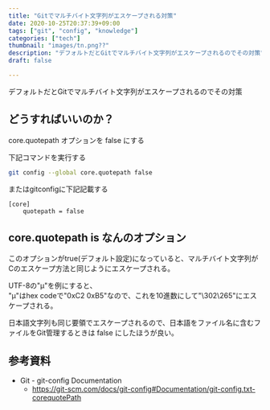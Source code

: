 ```yaml
---
title: "Gitでマルチバイト文字列がエスケープされる対策"
date: 2020-10-25T20:37:39+09:00
tags: ["git", "config", "knowledge"]
categories: ["tech"]
thumbnail: "images/tn.png??"
description: "デフォルトだとGitでマルチバイト文字列がエスケープされるのでその対策"
draft: false

---
```


デフォルトだとGitでマルチバイト文字列がエスケープされるのでその対策

## どうすればいいのか？

core.quotepath オプションを false にする

下記コマンドを実行する

```bash
git config --global core.quotepath false
```

またはgitconfigに下記記載する

```gitconfig
[core]
	quotepath = false
```

## core.quotepath is なんのオプション

このオプションがtrue(デフォルト設定)になっていると、マルチバイト文字列がCのエスケープ方法と同じようにエスケープされる。

UTF-8の"μ"を例にすると、  
"μ"はhex codeで"0xC2 0xB5"なので、これを10進数にして"\302\265"にエスケープされる。

日本語文字列も同じ要領でエスケープされるので、日本語をファイル名に含むファイルをGit管理するときは false にしたほうが良い。

## 参考資料

- Git - git-config Documentation
    - https://git-scm.com/docs/git-config#Documentation/git-config.txt-corequotePath

